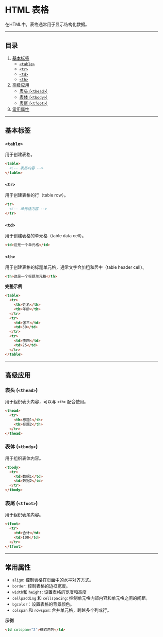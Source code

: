 # HTML 表格

在HTML中，表格通常用于显示结构化数据。

---

## 目录

1. [基本标签](#基本标签)
   - [`<table>`](#table)
   - [`<tr>`](#tr)
   - [`<td>`](#td)
   - [`<th>`](#th)
2. [高级应用](#高级应用)
   - [表头 (`<thead>`)](#表头-thead)
   - [表体 (`<tbody>`)](#表体-tbody)
   - [表尾 (`<tfoot>`)](#表尾-tfoot)
3. [常用属性](#常用属性)

---

## 基本标签

### `<table>`

用于创建表格。

```html
<table>
  <!-- 表格内容 -->
</table>
```

### `<tr>`

用于创建表格的行（table row）。

```html
<tr>
  <!-- 单元格内容 -->
</tr>
```

### `<td>`

用于创建表格的单元格（table data cell）。

```html
<td>这是一个单元格</td>
```

### `<th>`

用于创建表格的标题单元格，通常文字会加粗和居中（table header cell）。

```html
<th>这是一个标题单元格</th>
```

**完整示例**

```html
<table>
  <tr>
    <th>姓名</th>
    <th>年龄</th>
  </tr>
  <tr>
    <td>张三</td>
    <td>30</td>
  </tr>
  <tr>
    <td>李四</td>
    <td>25</td>
  </tr>
</table>
```

---

## 高级应用

### 表头 (`<thead>`)

用于组织表头内容，可以与 `<th>` 配合使用。

```html
<thead>
  <tr>
    <th>标题1</th>
    <th>标题2</th>
  </tr>
</thead>
```

### 表体 (`<tbody>`)

用于组织表体内容。

```html
<tbody>
  <tr>
    <td>数据1</td>
    <td>数据2</td>
  </tr>
</tbody>
```

### 表尾 (`<tfoot>`)

用于组织表尾内容。

```html
<tfoot>
  <tr>
    <td>合计</td>
    <td>100</td>
  </tr>
</tfoot>
```

---

## 常用属性

- `align`: 控制表格在页面中的水平对齐方式。
- `border`: 控制表格的边框宽度。
- `width`和 `height`: 设置表格的宽度和高度
- `cellpadding` 和 `cellspacing`: 控制单元格内部内容和单元格之间的间距。
- `bgcolor`：设置表格的背景颜色。
- `colspan` 和 `rowspan`: 合并单元格，跨越多个列或行。

**示例**

```html
<td colspan="2">横跨两列</td>
```



